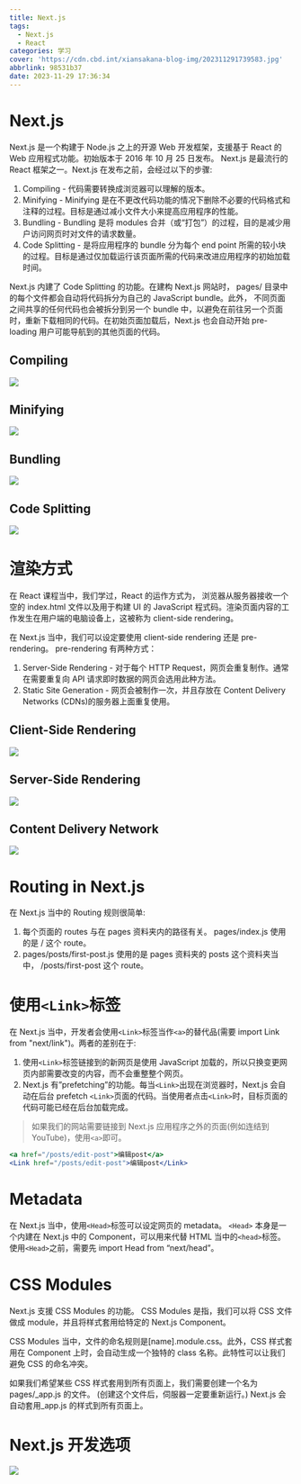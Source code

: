 ```yaml
---
title: Next.js
tags:
  - Next.js
  - React
categories: 学习
cover: 'https://cdn.cbd.int/xiansakana-blog-img/202311291739583.jpg'
abbrlink: 98531b37
date: 2023-11-29 17:36:34
---
```


# Next.js

Next.js 是一个构建于 Node.js 之上的开源 Web 开发框架，支援基于 React 的 Web 应用程式功能。初始版本于 2016 年 10 月 25 日发布。 Next.js 是最流行的 React 框架之一。Next.js 在发布之前，会经过以下的步骤:

1. Compiling - 代码需要转换成浏览器可以理解的版本。
2. Minifying - Minifying 是在不更改代码功能的情况下删除不必要的代码格式和注释的过程。目标是通过减小文件大小来提高应用程序的性能。
3. Bundling - Bundling 是将 modules 合并（或“打包”）的过程，目的是减少用户访问网页时对文件的请求数量。
4. Code Splitting - 是将应用程序的 bundle 分为每个 end point 所需的较小块的过程。目标是通过仅加载运行该页面所需的代码来改进应用程序的初始加载时间。

Next.js 内建了 Code Splitting 的功能。在建构 Next.js 网站时， pages/ 目录中的每个文件都会自动将代码拆分为自己的 JavaScript bundle。此外， 不同页面之间共享的任何代码也会被拆分到另一个 bundle 中，以避免在前往另一个页面时，重新下载相同的代码。在初始页面加载后，Next.js 也会自动开始 pre-loading 用户可能导航到的其他页面的代码。

## Compiling

![](https://cdn.cbd.int/xiansakana-blog-img/202311291434652.png)

## Minifying

![](https://cdn.cbd.int/xiansakana-blog-img/202311291435221.png)

## Bundling

![](https://cdn.cbd.int/xiansakana-blog-img/202311291435175.png)

## Code Splitting

![](https://cdn.cbd.int/xiansakana-blog-img/202311291435075.png)

# 渲染方式

在 React 课程当中，我们学过，React 的运作方式为， 浏览器从服务器接收一个空的 index.html 文件以及用于构建 UI 的 JavaScript 程式码。渲染页面内容的工作发生在用户端的电脑设备上，这被称为 client-side rendering。

在 Next.js 当中，我们可以设定要使用 client-side rendering 还是 pre-rendering。 pre-rendering 有两种方式：

1. Server-Side Rendering - 对于每个 HTTP Request，网页会重复制作。通常在需要重复向 API 请求即时数据的网页会选用此种方法。
2. Static Site Generation - 网页会被制作一次，并且存放在 Content Delivery Networks (CDNs)的服务器上面重复使用。

## Client-Side Rendering

![](https://cdn.cbd.int/xiansakana-blog-img/202311291437458.png)

## Server-Side Rendering

![](https://cdn.cbd.int/xiansakana-blog-img/202311291437927.png)

## Content Delivery Network

![](https://cdn.cbd.int/xiansakana-blog-img/202311291437518.png)

# Routing in Next.js

在 Next.js 当中的 Routing 规则很简单:

1. 每个页面的 routes 与在 pages 资料夹内的路径有关。 pages/index.js 使用的是 / 这个 route。
2. pages/posts/first-post.js 使用的是 pages 资料夹的 posts 这个资料夹当中， /posts/first-post 这个 route。

# 使用`<Link>`标签

在 Next.js 当中，开发者会使用`<Link>`标签当作`<a>`的替代品(需要 import Link from "next/link")。两者的差别在于:

1. 使用`<Link>`标签链接到的新网页是使用 JavaScript 加载的，所以只换变更网页内部需要改变的内容，而不会重整整个网页。
2. Next.js 有”prefetching”的功能。每当`<Link>`出现在浏览器时，Next.js 会自动在后台 prefetch `<Link>`页面的代码。当使用者点击`<Link>`时，目标页面的代码可能已经在后台加载完成。

> 如果我们的网站需要链接到 Next.js 应用程序之外的页面(例如连结到 YouTube)，使用`<a>`即可。

```jsx
<a href="/posts/edit-post">编辑post</a>
<Link href="/posts/edit-post">编辑post</Link>
```

# Metadata

在 Next.js 当中，使用`<Head>`标签可以设定网页的 metadata。 `<Head>` 本身是一个内建在 Next.js 中的 Component，可以用来代替 HTML 当中的`<head>`标签。使用`<Head>`之前，需要先 import Head from “next/head”。

# CSS Modules

Next.js 支援 CSS Modules 的功能。 CSS Modules 是指，我们可以将 CSS 文件做成 module，并且将样式套用给特定的 Next.js Component。

CSS Modules 当中，文件的命名规则是[name].module.css。此外，CSS 样式套用在 Component 上时，会自动生成一个独特的 class 名称。此特性可以让我们避免 CSS 的命名冲突。

如果我们希望某些 CSS 样式套用到所有页面上，我们需要创建一个名为 pages/\_app.js 的文件。 (创建这个文件后，伺服器一定要重新运行。) Next.js 会自动套用\_app.js 的样式到所有页面上。

# Next.js 开发选项

![](https://cdn.cbd.int/xiansakana-blog-img/202311291557787.png)
